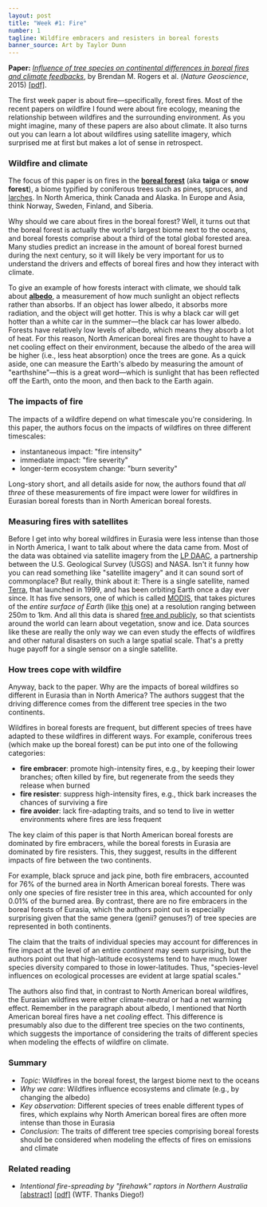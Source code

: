 ```yaml
---
layout: post
title: "Week #1: Fire"
number: 1
tagline: Wildfire embracers and resisters in boreal forests
banner_source: Art by Taylor Dunn
---
```


__Paper:__ [_Influence of tree species on continental differences in boreal fires and climate feedbacks_](https://www.nature.com/articles/ngeo2352), by Brendan M. Rogers et al. (_Nature Geoscience_, 2015) [[pdf]](http://sci-hub.tw/10.1038/ngeo2352).

The first week paper is about fire&mdash;specifically, forest fires. Most of the recent papers on wildfire I found were about fire ecology, meaning the relationship between wildfires and the surrounding environment. As you might imagine, many of these papers are also about climate. It also turns out you can learn a lot about wildfires using satellite imagery, which surprised me at first but makes a lot of sense in retrospect.

### Wildfire and climate

The focus of this paper is on fires in the [__boreal forest__](https://en.wikipedia.org/wiki/Taiga) (aka __taiga__ or __snow forest__), a biome typified by coniferous trees such as pines, spruces, and [larches](http://www.wta.org/news/magazine/features/the-science-of-larches). In North America, think Canada and Alaska. In Europe and Asia, think Norway, Sweden, Finland, and Siberia.

Why should we care about fires in the boreal forest? Well, it turns out that the boreal forest is actually the world's largest biome next to the oceans, and boreal forests comprise about a third of the total global forested area. Many studies predict an increase in the amount of boreal forest burned during the next century, so it will likely be very important for us to understand the drivers and effects of boreal fires and how they interact with climate.

To give an example of how forests interact with climate, we should talk about [__albedo__](https://books.google.com/books?id=av7q4N8Ib6sC&pg=PA53&dq=Albedo+affects+climate+by+determining+how+much+radiation+a+planet+absorbs&hl=en&sa=X&ved=0ahUKEwiawueziOHUAhUN5WMKHVHHCjMQ6AEIJjAA#v=onepage&q=Albedo%20affects%20climate%20by%20determining%20how%20much%20radiation%20a%20planet%20absorbs&f=false), a measurement of how much sunlight an object reflects rather than absorbs. If an object has lower albedo, it absorbs more radiation, and the object will get hotter. This is why a black car will get hotter than a white car in the summer&mdash;the black car has lower albedo. Forests have relatively low levels of albedo, which means they absorb a lot of heat. For this reason, North American boreal fires are thought to have a net cooling effect on their environment, because the albedo of the area will be higher (i.e., less heat absorption) once the trees are gone. As a quick aside, one can measure the Earth's albedo by measuring the amount of "earthshine"&mdash;this is a great word&mdash;which is sunlight that has been reflected off the Earth, onto the moon, and then back to the Earth again.

### The impacts of fire

The impacts of a wildfire depend on what timescale you're considering. In this paper, the authors focus on the impacts of wildfires on three different timescales:

- instantaneous impact: "fire intensity"
- immediate impact: "fire severity"
- longer-term ecosystem change: "burn severity"

Long-story short, and all details aside for now, the authors found that _all three_ of these measurements of fire impact were lower for wildfires in Eurasian boreal forests than in North American boreal forests.

### Measuring fires with satellites

Before I get into why boreal wildfires in Eurasia were less intense than those in North America, I want to talk about where the data came from. Most of the data was obtained via satellite imagery from the [LP DAAC](https://lpdaac.usgs.gov/about), a partnership between the U.S. Geological Survey (USGS) and NASA. Isn't it funny how you can read something like "satellite imagery" and it can sound sort of commonplace? But really, think about it: There is a single satellite, named [Terra](https://en.wikipedia.org/wiki/Terra_(satellite)), that launched in 1999, and has been orbiting Earth once a day ever since. It has five sensors, one of which is called [MODIS](https://en.wikipedia.org/wiki/Moderate-resolution_imaging_spectroradiometer), that takes pictures of the _entire surface of Earth_ (like [this](https://en.wikipedia.org/wiki/Moderate-resolution_imaging_spectroradiometer#/media/File:MODIS_Map.jpg) one) at a resolution ranging between 250m to 1km. And all this data is shared [free and publicly](https://lpdaac.usgs.gov/data_access/data_pool), so that scientists around the world can learn about vegetation, snow and ice. Data sources like these are really the only way we can even study the effects of wildfires and other natural disasters on such a large spatial scale. That's a pretty huge payoff for a single sensor on a single satellite.

### How trees cope with wildfire

Anyway, back to the paper. Why are the impacts of boreal wildfires so different in Eurasia than in North America? The authors suggest that the driving difference comes from the different tree species in the two continents.

Wildfires in boreal forests are frequent, but different species of trees have adapted to these wildfires in different ways. For example, coniferous trees (which make up the boreal forest) can be put into one of the following categories:

- __fire embracer__: promote high-intensity fires, e.g., by keeping their lower branches; often killed by fire, but regenerate from the seeds they release when burned
- __fire resister__: suppress high-intensity fires, e.g., thick bark increases the chances of surviving a fire
- __fire avoider__: lack fire-adapting traits, and so tend to live in wetter environments where fires are less frequent

The key claim of this paper is that North American boreal forests are dominated by fire embracers, while the boreal forests in Eurasia are dominated by fire resisters. This, they suggest, results in the different impacts of fire between the two continents.

For example, black spruce and jack pine, both fire embracers, accounted for 76% of the burned area in North American boreal forests. There was only one species of fire resister tree in this area, which accounted for only 0.01% of the burned area. By contrast, there are no fire embracers in the boreal forests of Eurasia, which the authors point out is especially surprising given that the same genera (genii? genuses?) of tree species are represented in both continents.

The claim that the traits of individual species may account for differences in fire impact at the level of an entire _continent_ may seem surprising, but the authors point out that high-latitude ecosystems tend to have much lower species diversity compared to those in lower-latitudes. Thus, "species-level influences on ecological processes are evident at large spatial scales."

The authors also find that, in contrast to North American boreal wildfires, the Eurasian wildfires were either climate-neutral or had a net warming effect. Remember in the paragraph about albedo, I mentioned that North American boreal fires have a net _cooling_ effect. This difference is presumably also due to the different tree species on the two continents, which suggests the importance of considering the traits of different species when modeling the effects of wildfire on climate.

### Summary

- _Topic_: Wildfires in the boreal forest, the largest biome next to the oceans
- _Why we care_: Wildfires influence ecosystems and climate (e.g., by changing the albedo)
- _Key observation_: Different species of trees enable different types of fires, which explains why North American boreal fires are often more intense than those in Eurasia
- _Conclusion_: The traits of different tree species comprising boreal forests should be considered when modeling the effects of fires on emissions and climate

### Related reading

- _Intentional fire-spreading by "firehawk" raptors in Northern Australia_ [[abstract]](http://www.bioone.org/doi/10.2993/0278-0771-37.4.700) [[pdf]](http://sci-hub.tw/10.2993/0278-0771-37.4.700) (WTF. Thanks Diego!)
